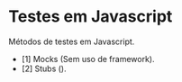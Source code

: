 # Testes em Javascript

Métodos de testes em Javascript.

- [1] Mocks (Sem uso de framework).
- [2] Stubs ().
